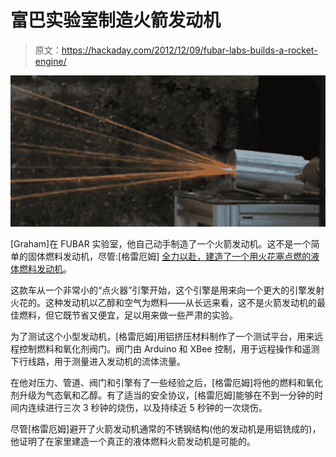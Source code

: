 # 富巴实验室制造火箭发动机

> 原文：<https://hackaday.com/2012/12/09/fubar-labs-builds-a-rocket-engine/>

![engine](img/69e27ca603b2fa215533737cfd54b500.png)

[Graham]在 FUBAR 实验室，他自己动手制造了一个火箭发动机。这不是一个简单的固体燃料发动机，尽管:[格雷厄姆] [全力以赴，建造了一个用火花塞点燃的液体燃料发动机](http://wiki.fubarlabs.org/fubarwiki/Small-Liquid-Fueled-Rocket-Engines.ashx)。

这款车从一个非常小的“点火器”引擎开始，这个引擎是用来向一个更大的引擎发射火花的。这种发动机以乙醇和空气为燃料——从长远来看，这不是火箭发动机的最佳燃料，但它既节省又便宜，足以用来做一些严肃的实验。

为了测试这个小型发动机，[格雷厄姆]用铝挤压材料制作了一个测试平台，用来远程控制燃料和氧化剂阀门。阀门由 Arduino 和 XBee 控制，用于远程操作和遥测下行线路，用于测量进入发动机的流体流量。

在他对压力、管道、阀门和引擎有了一些经验之后，[格雷厄姆]将他的燃料和氧化剂升级为气态氧和乙醇。有了适当的安全协议，[格雷厄姆]能够在不到一分钟的时间内连续进行三次 3 秒钟的烧伤，以及持续近 5 秒钟的一次烧伤。

尽管[格雷厄姆]避开了火箭发动机通常的不锈钢结构(他的发动机是用铝铣成的)，他证明了在家里建造一个真正的液体燃料火箭发动机是可能的。